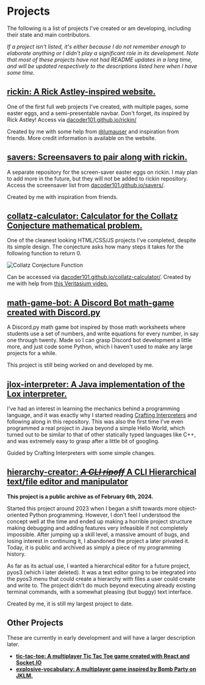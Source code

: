 # Projects

The following is a list of projects I've created or am developing, including their state and main contributors.

*If a project isn't listed, it's either because I do not remember enough to elaborate anything or I didn't play a significant role in its development. Note that most of these projects have not had README updates in a long time, and will be updated respectively to the descriptions listed here when I have some time.*

## [rickin: A Rick Astley-inspired website.](https://github.com/dacoder101/rickin)

One of the first full web projects I've created, with multiple pages, some easter eggs, and a semi-presentable navbar. Don't forget, its inspired by Rick Astley!
Access via [dacoder101.github.io/rickin/](https://dacoder101.github.io/rickin/)

Created by me with some help from [@lumauser](https://github.com/lumauser) and inspiration from friends. More credit information is available on the website.

## [savers: Screensavers to pair along with rickin.](https://github.com/dacoder101/savers)

A separate repository for the screen-saver easter eggs on rickin. I may plan to add more in the future, but they will not be added to rickin repository. Access the screensaver list from [dacoder101.github.io/savers/](https://dacoder101.github.io/savers/).

Created by me with inspiration from friends.

## [collatz-calculator: Calculator for the Collatz Conjecture mathematical problem.](https://github.com/dacoder101/collatz-calculator)

One of the cleanest looking HTML/CSS/JS projects I've completed, despite its simple design. The conjecture asks how many steps it takes for the following function to return 0.

![Collatz Conjecture Function](https://github.com/dacoder101/dacoder101/assets/107454678/3c9a3e14-066c-4447-b0a8-75841e72185e)

Can be accessed via [dacoder101.github.io/collatz-calculator/](https://dacoder101.github.io/collatz-calculator/). Created by me with help from [this Veritasium video.](https://www.youtube.com/watch?v=094y1Z2wpJg)

## [math-game-bot: A Discord Bot math-game created with Discord.py](https://github.com/dacoder101/math-game-bot/)

A Discord.py math game bot inspired by those math worksheets where students use a set of numbers, and write equations for every number, in say one through twenty. Made so I can grasp Discord bot development a little more, and just code some Python, which I haven't used to make any large projects for a while.

This project is still being worked on and developed by me.

## [jlox-interpreter: A Java implementation of the Lox interpreter.](https://github.com/dacoder101/jlox-interpreter)

I've had an interest in learning the mechanics behind a programming language, and it was exactly why I started reading [Crafting Interpreters](https://craftinginterpreters.com/) and following along in this repository. This was also the first time I've even programmed a real project in Java beyond a simple Hello World, which turned out to be similar to that of other statically typed languages like C++, and was extremely easy to grasp after a little bit of googling.

Guided by Crafting Interpreters with some simple changes.

## [hierarchy-creator: ~~*A CLI ripoff*~~ A CLI Hierarchical text/file editor and manipulator](https://github.com/dacoder101/hierarchy-creator) 

**This project is a public archive as of February 6th, 2024.**

Started this project around 2023 when I began a shift towards more object-oriented Python programming. However, I don't feel I understood the concept well at the time and ended up making a horrible project structure making debugging and adding features very infeasible if not completely impossible. After jumping up a skill level, a massive amount of bugs, and losing interest in continuing it, I abandoned the project a later privated it. Today, it is public and archived as simply a piece of my programming history.

As far as its actual use, I wanted a hierarchical editor for a future project, pyos3 (which I later deleted). It was a text editor going to be integrated into the pyos3 menu that could create a hierarchy with files a user could create and write to. The project didn't do much beyond executing already existing terminal commands, with a somewhat pleasing (but buggy) text interface.

Created by me, it is still my largest project to date.

## Other Projects

These are currently in early development and will have a larger description later.

* **[tic-tac-toe: A multiplayer Tic Tac Toe game created with React and Socket.IO](https://github.com/dacoder101/tic-tac-toe)**
* **[explosive-vocabulary: A multiplayer game inspired by Bomb Party on JKLM.](https://github.com/dacoder101/explosive-vocabulary)**
